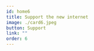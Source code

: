 ```yaml
---
id: home6
title: Support the new internet
image: ./card6.jpeg
button: Support
link: ""
order: 6
---
```

